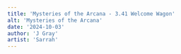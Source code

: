 ```yaml
---
title: 'Mysteries of the Arcana - 3.41 Welcome Wagon'
alt: 'Mysteries of the Arcana'
date: '2024-10-03'
author: 'J Gray'
artist: 'Sarrah'
---
```

